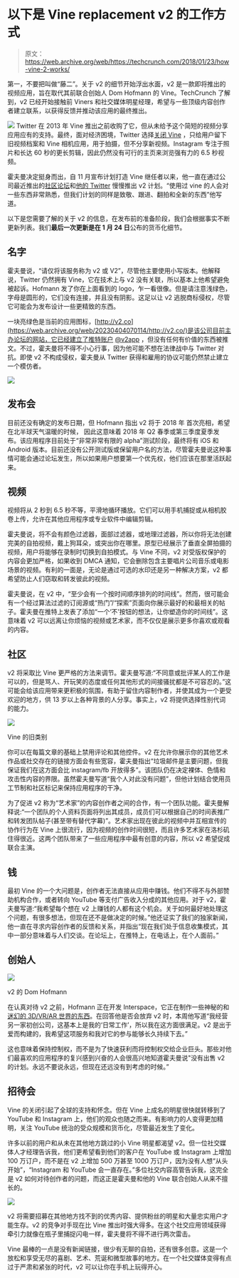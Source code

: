 # 以下是 Vine replacement v2 的工作方式

> 原文：<https://web.archive.org/web/https://techcrunch.com/2018/01/23/how-vine-2-works/>

第一，不要把叫做“藤二”。关于 v2 的细节开始浮出水面，v2 是一款即将推出的视频应用，旨在取代其前联合创始人 Dom Hofmann 的 Vine。TechCrunch 了解到，v2 已经开始接触前 Viners 和社交媒体明星经理，希望与一些顶级内容创作者建立联系，以获得反馈并推动该应用的最终推出。

![](img/0544c6c671ca57acebb7365e61189301.png) Twitter 在 2013 年 Vine 推出之前收购了它，但从未给予这个简短的视频分享应用应有的支持。最终，面对经济困境，Twitter 选择[关闭 Vine](https://web.archive.org/web/20230404070114/https://techcrunch.com/2017/01/17/download-vine-camera/) ，只给用户留下旧视频档案和 Vine 相机应用，用于拍摄，但不分享新视频。Instagram 专注于照片和长达 60 秒的更长剪辑，因此仍然没有可行的主页来浏览强有力的 6.5 秒视频。

霍夫曼决定挺身而出，自 11 月宣布计划打造 Vine 继任者以来，他一直在通过公司最近推出的[社区论坛](https://web.archive.org/web/20230404070114/https://community.v2.co/)和[他的 Twitter](https://web.archive.org/web/20230404070114/https://twitter.com/dhof) 慢慢推出 v2 计划。“使用过 vine 的人会对一些东西非常熟悉，但我们计划的同样是致敬、跟进、翻拍和全新的东西”他写道。

以下是您需要了解的关于 v2 的信息，在发布前的准备阶段，我们会根据事实不断更新列表。我们**最后一次更新是在 1 月 24 日**公布的货币化细节。

## 名字

霍夫曼说，“请仅将该服务称为 v2 或 V2”，尽管他主要使用小写版本。他解释说，Twitter 仍然拥有 Vine，它在技术上与 v2 没有关联，所以基本上他希望避免被起诉。Hofmann 发了你在上面看到的 logo，乍一看很像。但是请注意浅绿色，字母是圆形的，它们没有连接，并且没有阴影。这足以让 v2 逃脱商标侵权，尽管它可能会为发布设计一些更精致的东西。

一块亮绿色是当前的应用图标，[http://v2.co](https://web.archive.org/web/20230404070114/http://v2.co/)是该公司目前主办论坛的网站，它已经建立了推特账户 [@v2app](https://web.archive.org/web/20230404070114/https://twitter.com/v2app) ，但没有任何有价值的东西被推文。不过，霍夫曼将不得不小心行事，因为他可能不想在法律战中与 Twitter 对抗。即使 v2 不构成侵权，霍夫曼从 Twitter 获得和雇用的协议可能仍然禁止建立一个模仿者。

![](img/d4e285dea3a022162348f4ef763bc1ec.png)

## 发布会

目前还没有确定的发布日期，但 Hofmann 指出 v2 将于 2018 年 首次亮相，希望在北半球天气温暖的时候， 因此这意味着 2018 年 Q2 春季或第三季度夏季发布。该应用程序目前处于“非常非常有限的 alpha”测试阶段，最终将有 iOS 和 Android 版本。目前还没有公开测试版或保留用户名的方法，尽管霍夫曼说这种事情可能会通过论坛发生，所以如果用户想要第一个优先权，他们应该在那里活跃起来。

## 视频

视频将从 2 秒到 6.5 秒不等，平滑地循环播放。它们可以用手机捕捉或从相机胶卷上传，允许在其他应用程序或专业软件中编辑剪辑。

霍夫曼说，将不会有颜色过滤器，面部过滤器，或地理过滤器，所以你将无法创建完美的自拍视频，戴上狗耳朵，或突出你在哪里。原型已经展示了垂直全屏拍摄的视频，用户将能够在录制时切换到自拍模式。与 Vine 不同，v2 对受版权保护的内容会更加严格，如果收到 DMCA 通知，它会删除包含主要唱片公司音乐或电影场景的视频。有利的一面是，无论是通过可选的水印还是另一种解决方案，v2 都希望防止人们窃取和转发彼此的视频。

霍夫曼说，在 v2 中，“至少会有一个按时间顺序排列的时间线”。然而，很可能会有一个经过算法过滤的订阅源或“热门”/“探索”页面向你展示最好的和最相关的帖子。霍夫曼在推特上发表了添加“一个‘不’按钮的想法，让你塑造你的时间线”。这意味着 v2 可以远离让你烦恼的视频或艺术家，而不仅仅是展示更多你喜欢或观看的内容。

## 社区

v2 将采取比 Vine 更严格的方法来调节。霍夫曼写道:“不同意或批评某人的工作是可以的，但是骂人、开玩笑的态度或任何其他形式的间接骚扰都是不可容忍的。”这可能会给该应用带来更积极的氛围，有助于留住内容制作者，并使其成为一个更受欢迎的地方，供 13 岁以上各种背景的人分享。事实上，v2 将提供选择性别代词的能力。

![](img/51348dc1da46cf875f3203fcfa4b01a5.png)

Vine 的旧类别

你可以在每篇文章的基础上禁用评论和其他控件。v2 在允许你展示你的其他艺术作品或社交存在的链接方面会有些宽容，霍夫曼指出“垃圾邮件是主要问题，但我保证我们在这方面会比 instagram/fb 开放得多”。该团队仍在决定裸体、色情和攻击性内容的界限。虽然霍夫曼写道“我个人对此没有问题”，但他计划结合使用员工节制和社区标记来保持应用程序的干净。

为了促进 v2 称为“艺术家”的内容创作者之间的合作，有一个团队功能。霍夫曼解释说:“一个团队的个人资料页面将列出其成员，成员们可以根据自己的时间表推广和转发团队帖子(甚至带有替代字幕)”。艺术家出现在彼此的视频中并互相宣传的协作行为在 Vine 上很流行，因为视频的创作时间很短，而且许多艺术家在洛杉矶住得很近。这两个团队带来了一些应用程序中最有创意的内容，所以 v2 希望促成联合主演。

## 钱

最初 Vine 的一个大问题是，创作者无法直接从应用中赚钱。他们不得不与外部赞助机构合作，或者转向 YouTube 等支付广告收入分成的其他应用。对于 v2，霍夫曼写道:“我希望每个想在 v2 上赚钱的人都有这个机会。关于如何最好地处理这个问题，有很多想法，但现在还不是做决定的时候。”他还证实了我们的独家新闻，他一直在寻求内容创作者的反馈和关系，并指出“现在我们处于信息收集模式，其中一部分意味着与人们交谈。在论坛上，在推特上，在电话上，在个人面前。”

## 创始人

![](img/7cd4a5f399e53cd5705096e3c6cf157f.png)

v2 的 Dom Hofmann

在认真对待 v2 之前，Hofmann 正在开发 Interspace，它正在制作一些神秘的和[迷幻的 3D/VR/AR 世界的东西](https://web.archive.org/web/20230404070114/https://twitter.com/dhof/status/935136224163106816)。在回答他是否会放弃 v2 时，本周他写道“我经营另一家初创公司，这基本上是我的‘日常工作’，所以我在这方面很满足。v2 是出于爱而构建的，我希望这项服务和我对它的参与能够长久持续下去。”

这也意味着保持控制权，而不是为了快速获利而将控制权交给企业巨头。那些对他们最喜欢的应用程序的复兴感到兴奋的人会很高兴地知道霍夫曼说"没有出售 v2 的计划。永远不要说永远，但现在还远没有到考虑的时候。”

## 招待会

Vine 的关闭引起了全球的支持和怀念。但在 Vine 上成名的明星很快就转移到了 YouTube 和 Instagram 上，他们的观众也随之而来。有影响力的人变得更加精明，关注 YouTube 统治的受众规模和货币化，尽管最近发生了变化。

许多以前的用户和从未在其他地方跳过的小 Vine 明星都渴望 v2。但一位社交媒体人才经理告诉我，他们更希望看到他们的客户在 YouTube 或 Instagram 上增加 100 万订户，而不是在 v2 上增加 500 万甚至 1000 万订户，因为没有人想“从头开始”，“Instagram 和 YouTube 会一直存在。”多位社交内容高管告诉我，这完全是 v2 如何对待创作者的问题，而这正是霍夫曼和他的 Vine 联合创始人从来不擅长的。

![](img/93624cb9f07dbf2a2d6e5d9527e0c324.png)

v2 将需要招募在其他地方找不到的优秀内容、提供粉丝的明星和大量忠实用户才能生存。v2 的竞争对手现在比 Vine 推出时强大得多。在这个社交应用领域获得牵引力就像在瓶子里捕捉闪电一样，霍夫曼将不得不进行两次雷击。

Vine 最棒的一点是没有新闻链接，很少有无聊的自拍，还有很多创意。这是一个放松和享受无尽的喜剧、艺术、荒诞和微型故事的地方。在一个社交媒体变得有点过于严肃和紧张的时代，v2 可以让你在手机上玩得开心。